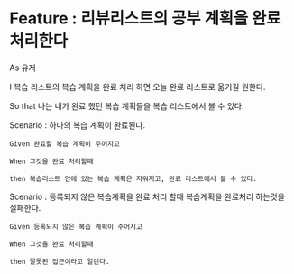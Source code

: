 # Feature : 리뷰리스트의 공부 계획을 완료처리한다

As 유저

I 복습 리스트의 복습 계획을 완료 처리 하면 오늘 완료 리스트로 옮기길 원한다.

So that 나는 내가 완료 했던 복습 계획들을 복습 리스트에서 볼 수 있다.

Scenario : 하나의 복습 계획이 완료된다.

    Given 완료할 복습 계획이 주어지고

    When 그것을 완료 처리할때

    then 복습리스트 안에 있는 복습 계획은 지워지고, 완료 리스트에서 볼 수 있다.

Scenario : 등록되지 않은 복습계획을 완료 처리 할때 복습계획을 완료처리 하는것을 실패한다.

    Given 등록되지 않은 복습 계획이 주어지고

    When 그것을 완료 처리할때
    
    then 잘못된 접근이라고 알린다.
